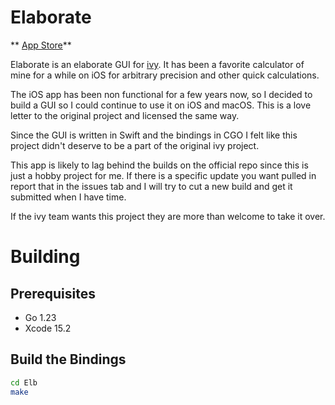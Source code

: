 # Elaborate

** [App Store](https://apps.apple.com/us/app/elaborate-calculator/id6746104582)**

Elaborate is an elaborate GUI for [ivy](https://github.com/robpike/ivy). It has
been a favorite calculator of mine for a while on iOS for arbitrary precision and
other quick calculations.

The iOS app has been non functional for a few years now, so I decided to build
a GUI so I could continue to use it on iOS and macOS. This is a love letter to
the original project and licensed the same way.

Since the GUI is written in Swift and the bindings in CGO I felt like this
project didn't deserve to be a part of the original ivy project.

This app is likely to lag behind the builds on the official repo since this is
just a hobby project for me. If there is a specific update you want pulled in
report that in the issues tab and I will try to cut a new build and get it
submitted when I have time.

If the ivy team wants this project they are more than welcome to take it over.

# Building

## Prerequisites

- Go 1.23
- Xcode 15.2

## Build the Bindings
```sh
cd Elb
make
```

